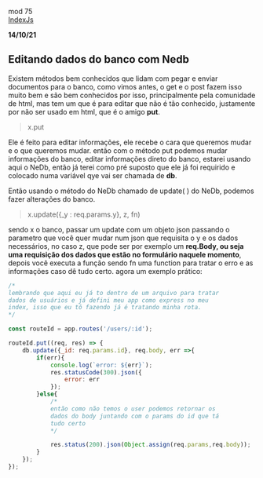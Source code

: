 mod 75 <br>[IndexJs](../IndexJs.md)

**14/10/21**

<h2>Editando dados do banco com Nedb</h2>

Existem métodos bem conhecidos que lidam com pegar e enviar documentos para o banco, como vimos antes, o get e o post fazem isso muito bem e são bem conhecidos por isso, principalmente pela comunidade de html, mas tem um que é para editar que não é tão conhecido, justamente por não ser usado em html, que é o amigo **put**.

>x.put

Ele é feito para editar informações, ele recebe o cara que queremos mudar e o que queremos mudar. então com o método put podemos mudar informações do banco, editar informações direto do banco, estarei usando aqui o NeDb, então já terei como pré suposto que ele já foi requirido e colocado numa variável qye vai ser chamada de **db**. <br>

Então usando o método do NeDb chamado de update( ) do NeDb, podemos fazer alterações do banco.

> x.update({_y : req.params.y}, z, fn)

sendo x o banco, passar um update com um objeto json passando o parametro que você quer mudar num json que requisita o y e os dados necessários, no caso z, que pode ser por exemplo um **req.Body, ou seja uma requisição dos dados que estão no formulário naquele momento**, depois você executa a função sendo fn uma function para tratar o erro e as informações caso dê tudo certo. agora um exemplo prático:

~~~javascript
/* 
lembrando que aqui eu já to dentro de um arquivo para tratar 
dados de usuários e já defini meu app como express no meu 
index, isso que eu tô fazendo já é tratando minha rota.
*/

const routeId = app.routes('/users/:id');

routeId.put((req, res) => {
    db.update({_id: req.params.id}, req.body, err =>{
        if(err){
            console.log(`error: ${err}`);
            res.statusCode(300).json({
                error: err
            });
        }else{
            /*
            então como não temos o user podemos retornar os
            dados do body juntando com o params do id que tá
            tudo certo
            */

            res.status(200).json(Object.assign(req.params,req.body));
        }
    });
});
~~~
